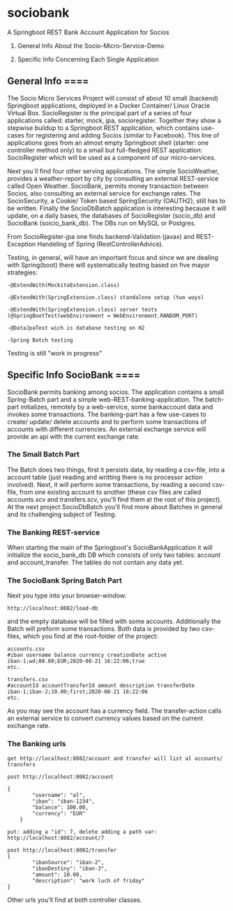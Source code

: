# sociobank
A Springboot REST Bank Account Application for Socios

1) General Info About the Socio-Micro-Service-Demo

2) Specific Info Concerning Each Single Application



## General Info ====

The Socio Micro Services Project will consist of about 10 small (backend) Springboot applications, deployed in a Docker Container/ Linux Oracle Virtual Box. SocioRegister is the principal part of a series of four applications called: starter, mock, jpa, socioregister. Together they show a stepwise buildup to a Springboot REST application, which contains use-cases for registering and adding Socios (similar to Facebook). This line of applications goes from an almost empty Springboot shell (starter: one controller method only) to a small but full-fledged REST application: SocioRegister which will be used as a component of our micro-services.

Next you`ll find four other serving applications. The simple SocioWeather, provides a weather-report by city by consulting an external REST-service called Open Weather. SocioBank, permits money transaction between Socios, also consulting an external service for exchange rates. The SocioSecurity, a Cookie/ Token based SpringSecurity (OAUTH2), still has to be written. Finally the SocioDbBatch application is interesting because it will update, on a daily bases, the databases of SocioRegister (socio_db) and SocioBank (soicio_bank_db). The DBs run on MySQL or Postgres.

From SocioRegister-jpa one finds backend-Validation (javax) and REST-Exception Handeling of Spring (RestControllerAdvice).

Testing, in general, will have an important focus and since we are dealing with Spring(boot) there will systematically testing based on five mayor strategies:

	-@ExtendWith(MockitoExtension.class)

	-@ExtendWith(SpringExtension.class) standalone setup (two ways)

	-@ExtendWith(SpringExtension.class) server tests (@SpringBootTest(webEnvironment = WebEnvironment.RANDOM_PORT)

	-@DataJpaTest wich is database testing on H2

	-Spring Batch testing

Testing is still "work in progress"



## Specific Info SocioBank ====

SocioBank permits banking among socios. The application contains a small Spring-Batch part and a simple web-REST-banking-application. The batch-part initializes, remotely by a web-service, some bankaccount data and invokes some transactions. The banking-part has a few use-cases to create/ update/ delete accounts and to perform some transactions of accounts with different currencies. An external exchange service will provide an api with the current exchange rate.

### The Small Batch Part

The Batch does two things, first it persists data, by reading a csv-file, into a account table (just reading and writting there is no processor action involved). Next, it will perform some transactions, by reading a second csv-file, from one existing account to another (these csv files are called accounts.scv and transfers.scv, you'll find them at the root of this project). At the next project SocioDbBatch you'll find more about Batches in general and its challenging subject of Testing.


### The Banking REST-service

When starting the main of the Springboot's SocioBankApplication it will initialize the socio_bank_db DB which consists of only two tables: account and account_transfer. The tables do not contain any data yet.

### The SocioBank Spring Batch Part

Next you type into your browser-window:

	http://localhost:8082/load-db

and the empty database will be filled with some accounts. Additionally the Batch will preform some transactions. Both data is provided by two csv-files, which you find at the root-folder of the project:

	accounts.csv
	#iban username balance currency creationDate active
	iban-1;wd;80.00;EUR;2020-08-21 16:22:06;true
	etc.
	
	transfers.csv
	#accountId accountTransferId amount description transferDate
	iban-1;iban-2;10.00;first;2020-08-21 16:22:06
	etc.
	
As you may see the account has a currency field. The transfer-action calls an external service to convert currency values based on the current exchange rate.

### The Banking urls

	get http://localhost:8082/account and transfer will list al accounts/ transfers
	
	post http://localhost:8082/account
	
	{
        	"username": "al",
        	"iban": "iban-1234",
        	"balance": 100.00,
        	"currency": "EUR"
    	}
	
	put: adding a "id": 7, delete adding a path var: http://localhost:8082/account/7
	
	post http://localhost:8082/transfer
	{
        	"ibanSource": "iban-2",
        	"ibanDestiny": "iban-3",
        	"amount": 10.00,
        	"description": "work luch of friday"
	}
Other urls you'll find at both controller classes.
	
